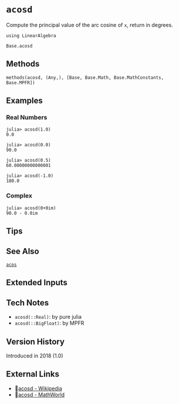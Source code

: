 # `acosd`

Compute the principal value of the arc cosine of `x`,
return in degrees.

```@setup repl_only
using LinearAlgebra
```
```@docs
Base.acosd
```


## Methods

```@repl
methods(acosd, (Any,), [Base, Base.Math, Base.MathConstants, Base.MPFR])
```


## Examples

### Real Numbers
```jldoctest
julia> acosd(1.0)
0.0

julia> acosd(0.0)
90.0

julia> acosd(0.5)
60.00000000000001

julia> acosd(-1.0)
180.0
```

### Complex
```jldoctest
julia> acosd(0+0im)
90.0 - 0.0im
```

## Tips


## See Also

[`acos`](@ref)


## Extended Inputs


## Tech Notes

- `acosd(::Real)`: by pure julia
- `acosd(::BigFloat)`: by MPFR


## Version History

Introduced in 2018 (1.0)


## External Links
- 🔗[acosd - Wikipedia](https://en.wikipedia.org/wiki/ )
- 🔗[acosd - MathWorld](https://mathworld.wolfram.com/ )
